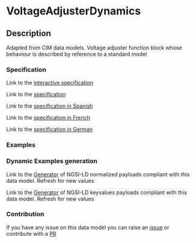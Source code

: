 # VoltageAdjusterDynamics

## Description 

Adapted from CIM data models. Voltage adjuster function block whose behaviour is described by reference to a standard model
### Specification

Link to the [interactive specification](https://swagger.lab.fiware.org/?url=https://smart-data-models.github.io/dataModel.EnergyCIM/VoltageAdjusterDynamics/swagger.yaml)

Link to the [specification](https://smart-data-models.github.io/dataModel.EnergyCIM/VoltageAdjusterDynamics/doc/spec.md)

Link to the [specification in Spanish](https://smart-data-models.github.io/dataModel.EnergyCIM/VoltageAdjusterDynamics/doc/spec_ES.md)

Link to the [specification in French](https://smart-data-models.github.io/dataModel.EnergyCIM/VoltageAdjusterDynamics/doc/spec_FR.md)

Link to the [specification in German](https://smart-data-models.github.io/dataModel.EnergyCIM/VoltageAdjusterDynamics/doc/spec_DE.md)
### Examples
### Dynamic Examples generation

Link to the [Generator](https://smartdatamodels.org/extra/ngsi-ld_generator_v0.92.php?schemaUrl=https://raw.githubusercontent.com/smart-data-models/dataModel.EnergyCIM/master/VoltageAdjusterDynamics/schema.json&email=info@smartdatamodels.org) of NGSI-LD normalized payloads compliant with this data model. Refresh for new values

Link to the [Generator](https://smartdatamodels.org/extra/ngsi-ld_generator_keyvalues_v0.92.php?schemaUrl=https://raw.githubusercontent.com/smart-data-models/dataModel.EnergyCIM/master/VoltageAdjusterDynamics/schema.json&email=info@smartdatamodels.org) of NGSI-LD keyvalues payloads compliant with this data model. Refresh for new values
### Contribution

 If you have any issue on this data model you can raise an [issue](https://github.com/smart-data-models/dataModel.EnergyCIM/issues)  or contribute with a [PR](https://github.com/smart-data-models/dataModel.EnergyCIM/pulls)